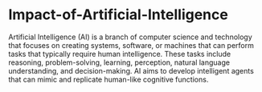 # Impact-of-Artificial-Intelligence
Artificial Intelligence (AI) is a branch of computer science and technology that focuses on creating systems, software, or machines that can perform tasks that typically require human intelligence. These tasks include reasoning, problem-solving, learning, perception, natural language understanding, and decision-making. AI aims to develop intelligent agents that can mimic and replicate human-like cognitive functions.
